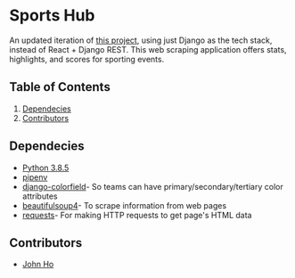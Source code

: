 # Sports Hub
An updated iteration of <a href="https://github.com/hojohn2561/fantasy_sports_hub">this project</a>, using just Django as the tech stack, instead of React + Django REST. 
This web scraping application offers stats, highlights, and scores for sporting events.

## Table of Contents
1. [Dependecies](#Dependecies)
2. [Contributors](#Contributors)

## Dependecies
- [Python 3.8.5](https://www.python.org/downloads/)
- [pipenv](https://pipenv.pypa.io/en/latest/)
- [django-colorfield](https://pypi.org/project/django-colorfield/)- So teams can have primary/secondary/tertiary color attributes
- [beautifulsoup4](https://pypi.org/project/beautifulsoup4/)- To scrape information from web pages
- [requests](https://pypi.org/project/requests/)- For making HTTP requests to get page's HTML data

## Contributors
- [John Ho](https://github.com/hojohn2561)
